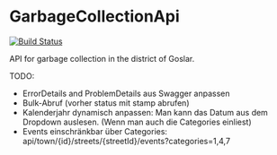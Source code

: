 # GarbageCollectionApi

[![Build Status](https://travis-ci.com/DanielGrams/GarbageCollectionApi.svg?branch=master)](https://travis-ci.com/DanielGrams/GarbageCollectionApi)

API for garbage collection in the district of Goslar.

TODO:

- ErrorDetails and ProblemDetails aus Swagger anpassen
- Bulk-Abruf (vorher status mit stamp abrufen)
- Kalenderjahr dynamisch anpassen: Man kann das Datum aus dem Dropdown auslesen. (Wenn man auch die Categories einliest)
- Events einschränkbar über Categories: api/town/{id}/streets/{streetId}/events?categories=1,4,7